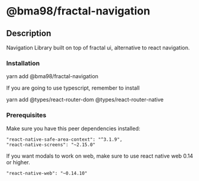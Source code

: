 # @bma98/fractal-navigation

## Description

Navigation Library built on top of fractal ui, alternative to react navigation.

### Installation

yarn add @bma98/fractal-navigation

If you are going to use typescript, remember to install

yarn add @types/react-router-dom @types/react-router-native

### Prerequisites

Make sure you have this peer dependencies installed:

```
"react-native-safe-area-context": "^3.1.9",
"react-native-screens": "~2.15.0"
```

If you want modals to work on web, make sure to use react native web 0.14 or higher.

```
"react-native-web": "~0.14.10"
```
